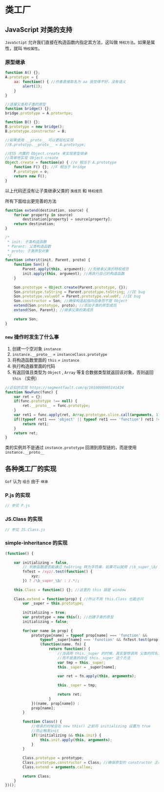 # 类工厂

## JavaScript 对类的支持

`JavaSctipt` 允许我们直接在构造函数内指定其方法，这叫做 `特权方法`。如果是属性，就叫 `特权属性`。

### 原型继承

```javascript
function A() {};
A.prototype = {
    aa: function() { //作者直接取名为 aa 我觉得不好，没有语义
        alert(1);
    }
}

//连接父类和子类的原型
function bridge() {};
bridge.prototype = A.protortpe;

function B() {};
B.prototype = new bridge();
B.prototype.constructor = B;

//如果使用 __proto__ 可以更轻松实现
//B.prototyp.__proto__ = A.prototype;

//ES5 内置的 Object.create 来实现原型继承
//简单地实现 Object.create
Object.create = function(o) { //o 相当于 A.prototype
    function F() {}; //F 相当于 bridge
    F.prototype = o;
    return new F();
}
```

以上代码还没有让子类继承父类的 `类成员` 和 `特权成员`

所有下面给出更完善的方法

```javascript
function extend(destination, source) {
    for(var property in source)
        destination[property] = source[property];
    return destination;
}

/*
 * init: 子类构造函数
 * Parent: 父类构造函数
 * proto: 子类原型对象
 */
function inherit(init, Parent, proto) {
    function Son() {
        Parent.apply(this, argument); //先继承父类的特权成员
        init.apply(this, argument); //再执行自己的构造函数
    }
    
    Son.prototype = Object.create(Parent.prototype, {});
    Son.prototype.toString = Parent.prototype.toString; //IE bug
    Son.prototype.valueOf = Parent.prototype.valueOf; //IE bug
    Son.constructor = Son; //确保构造起指向自身而不是 Object
    extend(Son.prototype, proto); //添加子类的原型成员
    extend(Son, Parent); //继承父类的类成员
    
    return Son;
}
```



### `new` 操作时发生了什么事

1. 创建一个空对象 `instance`
2. `instance.__proto__` = `instanceClass.prototype`
3. 将构造函数里面的 `this` = `instance`
4. 执行构造器里面的代码
5. 有返回值且类型为 `Object` , `Array` 等复合数据类型就返回该对象，否则返回 `this` （实例）

```javascript
//近似的实现 https://segmentfault.com/q/1010000005141424
function NewFunc(func) {
    var ret = {};
    if(func.prototype !== null) {
        ret.__proto__ = func.prototype;
    }
    var ret1 = func.apply(ret, Array.prototype.slice.call(arguments, 1));
    if((typeof ret1 === 'object' || typeof ret1 === 'function') ret1 !== null ) {
        return ret1;
    }
    return ret;
}
```

类的实例并不是通过 `instance.prototype` 回溯到原型链的，而是使用 `instance.__proto__`



## 各种类工厂的实现

`Gof` 认为 `组合` 由于 `继承` 

### P.js 的实现

```javascript
// 参见 P.js
```



### JS.Class 的实现

```javascript
// 参见 JS.Class.js
```



### simple-inheritance 的实现

```javascript
(function() {
    
    var initializing = false,
        // 判断函数是否能通过 toString 转为字符串，如果可以就用 /\b_super_\b/ 检测函数里面有没有 _super 语句
        fnTest = /xyz/.test(function() {
            xyz;
        }) ? /\b_super_\b/ : /.*/;
    
    this.Class = function() {}; //这里的 this 就是 window
    
    Class.extend = function(prop) { //所以不用 this.Class 也能访问
        var _super = this.prototype;
        
        initializing = true;
        var prototype = new this(); //创建子类的原型
        initializing = false;
        
        for(var name in prop) {
            prototype[name] = typeof prop[name] === 'function' &&
                typeof _super[name] === 'function' && fnTest.test(prop[name]) ?
                (function(name, fn) {
                    return function() {
                        //当调用 this._super 的时候，其实是想调用 父类的同名方法[name]
                        //而不是真的存在 this._super 这个方法
                        var tmp = this._super;
                        this._super = _super[name];
                        
                        var ret = fn.apply(this, arguments);
                        
                        this._super = tmp;
                        
                        return ret;
                    }
            })(name, prop[name]) : 
            prop[name];
        }
        
        function Class() {
            //继承的时候会在 new this() 之前将 initializing 设置为 true
            //防止触发init
            if(!initializing && this.init) {
                this.init.apply(this, arguments);
            }
        }
        
        Class.prototype = prototype;
        Class.prototype.constructor = Class; //确保原型的 constructor 正确指向自身
        Class.extend = arguments.callee;
        
        return Class;
    }
})();
```

